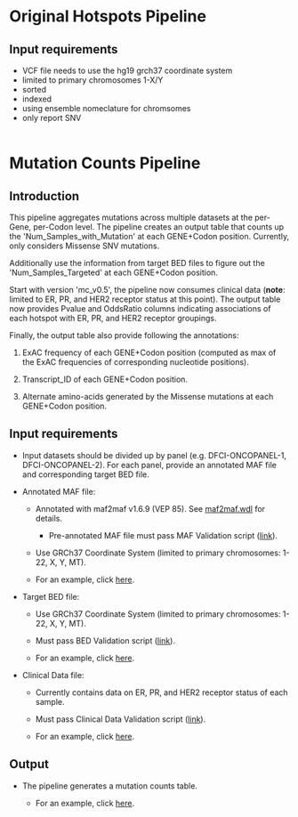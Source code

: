 # Original Hotspots Pipeline

## Input requirements

- VCF file needs to use the hg19 grch37 coordinate system
- limited to primary chromosomes 1-X/Y
- sorted
- indexed
- using ensemble nomeclature for chromsomes
- only report SNV
<br><br>

# Mutation Counts Pipeline

## Introduction
This pipeline aggregates mutations across multiple datasets at the per-Gene, per-Codon level. The pipeline creates an output table that counts up the 'Num_Samples_with_Mutation' at each GENE+Codon position. Currently, only considers Missense SNV mutations.

Additionally use the information from target BED files to figure out the 'Num_Samples_Targeted' at each GENE+Codon position.

Start with version 'mc_v0.5', the pipeline now consumes clinical data (<b>note</b>: limited to ER, PR, and HER2 receptor status at this point). The output table now provides Pvalue and OddsRatio columns indicating associations of each hotspot with ER, PR, and HER2 receptor groupings.

Finally, the output table also provide following the annotations:

1. ExAC frequency of each GENE+Codon position (computed as max of the ExAC frequencies of corresponding nucleotide positions).

2. Transcript_ID of each GENE+Codon position.

3. Alternate amino-acids generated by the Missense mutations at each GENE+Codon position.

## Input requirements

- Input datasets should be divided up by panel (e.g. DFCI-ONCOPANEL-1, DFCI-ONCOPANEL-2). For each panel, provide an annotated MAF file and corresponding target BED file.

- Annotated MAF file:

	- Annotated with maf2maf v1.6.9 (VEP 85). See [maf2maf.wdl](https://github.com/Intel-HSS/CCC_HotspotUsecase/blob/master/mutation_counts/workflow/maf2maf.wdl) for details.

	    - Pre-annotated MAF file must pass MAF Validation script ([link](https://github.com/Intel-HSS/CCC_HotspotUsecase/blob/master/mutation_counts/scripts/validate_maf.py)).

	- Use GRCh37 Coordinate System (limited to primary chromosomes: 1-22, X, Y, MT).

	- For an example, click [here](https://github.com/Intel-HSS/CCC_HotspotUsecase/blob/master/mutation_counts/examples/inputs/public/metabric.SNV.subset_genes.maf).
- Target BED file:

	- Use GRCh37 Coordinate System (limited to primary chromosomes: 1-22, X, Y, MT).

    - Must pass BED Validation script ([link](https://github.com/Intel-HSS/CCC_HotspotUsecase/blob/master/mutation_counts/scripts/count_mutations.py)).

	- For an example, click [here](https://github.com/Intel-HSS/CCC_HotspotUsecase/blob/master/mutation_counts/examples/inputs/public/metabric.targetedIntervals.r1.bed).

- Clinical Data file:
    - Currently contains data on ER, PR, and HER2 receptor status of each sample.

    - Must pass Clinical Data Validation script ([link](https://github.com/Intel-HSS/CCC_HotspotUsecase/blob/master/mutation_counts/scripts/validate_clinical.py)).

	- For an example, click [here](https://github.com/Intel-HSS/CCC_HotspotUsecase/blob/master/mutation_counts/examples/inputs/public/clinical/metabric.clinical_data.tsv).


## Output

- The pipeline generates a mutation counts table.

     - For an example, click [here](https://github.com/Intel-HSS/CCC_HotspotUsecase/blob/master/mutation_counts/examples/outputs/public/count_table.minimal.txt).
